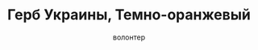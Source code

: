 ---
title: Герб Украины, Темно-оранжевый
description: Кулон. 20 мм, ручная работа
author: волонтер
cost: 3000₸
---
